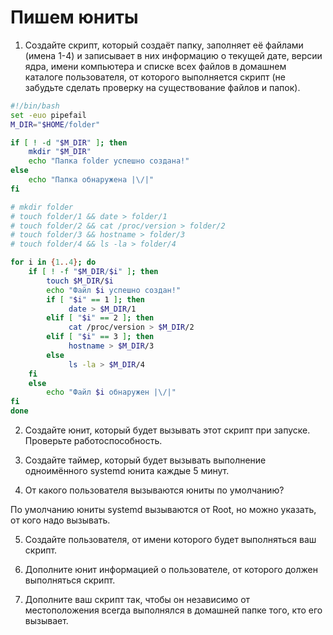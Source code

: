 # Пишем юниты

1) Создайте скрипт, который создаёт папку, заполняет её файлами (имена 1-4) и записывает в них информацию о текущей дате, версии ядра, имени компьютера и списке всех файлов в домашнем каталоге пользователя, от которого выполняется скрипт (не забудьте сделать проверку на существование файлов и папок).

```sh
#!/bin/bash
set -euo pipefail
M_DIR="$HOME/folder"

if [ ! -d "$M_DIR" ]; then
    mkdir "$M_DIR"
    echo "Папка folder успешно создана!"
else
    echo "Папка обнаружена |\/|"
fi

# mkdir folder
# touch folder/1 && date > folder/1
# touch folder/2 && cat /proc/version > folder/2
# touch folder/3 && hostname > folder/3
# touch folder/4 && ls -la > folder/4

for i in {1..4}; do
    if [ ! -f "$M_DIR/$i" ]; then
        touch $M_DIR/$i
        echo "Файл $i успешно создан!"
        if [ "$i" == 1 ]; then
             date > $M_DIR/1
        elif [ "$i" == 2 ]; then
             cat /proc/version > $M_DIR/2
        elif [ "$i" == 3 ]; then
             hostname > $M_DIR/3
        else
             ls -la > $M_DIR/4
    fi
    else
        echo "Файл $i обнаружен |\/|"
fi
done 
```

2) Создайте юнит, который будет вызывать этот скрипт при запуске. Проверьте работоспособность.



3) Создайте таймер, который будет вызывать выполнение одноимённого systemd юнита каждые 5 минут.



4) От какого пользователя вызываются юниты по умолчанию?

По умолчанию юниты systemd вызываются от Root, но можно указать, от кого надо вызывать.

5) Создайте пользователя, от имени которого будет выполняться ваш скрипт.



6) Дополните юнит информацией о пользователе, от которого должен выполняться скрипт.



7) Дополните ваш скрипт так, чтобы он независимо от местоположения всегда выполнялся в домашней папке того, кто его вызывает.


